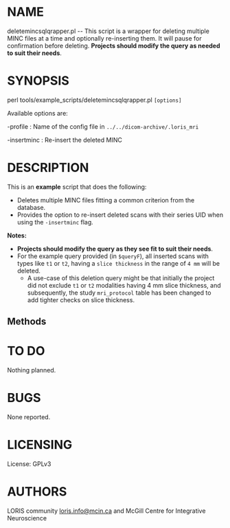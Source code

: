 # NAME

deletemincsqlqrapper.pl -- This script is a wrapper for deleting multiple MINC
files at a time and optionally re-inserting them. It will pause for confirmation
before deleting. **Projects should modify the query as needed to suit their
needs**.

# SYNOPSIS

perl tools/example\_scripts/deletemincsqlqrapper.pl `[options]`

Available options are:

\-profile      : Name of the config file in
                `../../dicom-archive/.loris_mri`

\-insertminc   : Re-insert the deleted MINC

# DESCRIPTION

This is an **example** script that does the following:
 - Deletes multiple MINC files fitting a common criterion from the database.
 - Provides the option to re-insert deleted scans with their series UID when
   using the `-insertminc` flag.

**Notes:**
 - **Projects should modify the query as they see fit to suit their needs**.
 - For the example query provided (in `$queryF`), all inserted scans with types
   like `t1` or `t2`, having a `slice thickness` in the range of `4 mm` will
   be deleted.
   - A use-case of this deletion query might be that initially the project did
    not exclude `t1` or `t2` modalities having 4 mm slice thickness, and
    subsequently, the study `mri_protocol` table has been changed to add
    tighter checks on slice thickness.

## Methods

# TO DO

Nothing planned.

# BUGS

None reported.

# LICENSING

License: GPLv3

# AUTHORS

LORIS community <loris.info@mcin.ca> and McGill Centre for Integrative
Neuroscience
